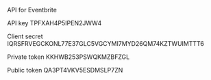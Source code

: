API for Eventbrite
<!-- can i add to .env file for use when calling the API key -->

API key TPFXAH4P5IPEN2JWW4

Client secret IQRSFRVEGCKONL77E37GLC5VGCYMI7MYD26QM74KZTWUIMTTT6

Private token KKHWB253PSWQKMZBFZGL

Public token QA3PT4VKV5ESDMSLP7ZN

